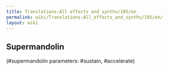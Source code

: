 ```yaml
---
title: Translations:All effects and synths/105/en
permalink: wiki/Translations:All_effects_and_synths/105/en/
layout: wiki
---
```


## Supermandolin

(\#supermandolin parameters: \#sustain, \#accelerate)
